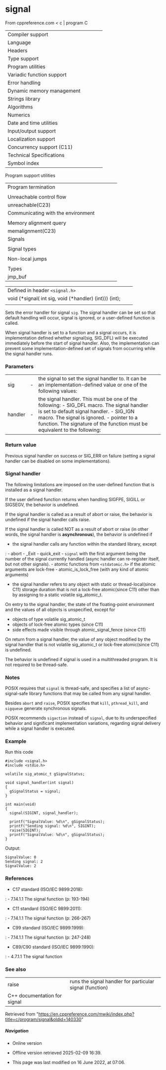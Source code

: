 # signal

From cppreference.com
< c‎ | program
 C

|  |  |  |  |  |
| --- | --- | --- | --- | --- |
| Compiler support | | | | |
| Language | | | | |
| Headers | | | | |
| Type support | | | | |
| Program utilities | | | | |
| Variadic function support | | | | |
| Error handling | | | | |
| Dynamic memory management | | | | |
| Strings library | | | | |
| Algorithms | | | | |
| Numerics | | | | |
| Date and time utilities | | | | |
| Input/output support | | | | |
| Localization support | | | | |
| Concurrency support (C11) | | | | |
| Technical Specifications | | | | |
| Symbol index | | | | |

 Program support utilities

|  |  |  |  |  |
| --- | --- | --- | --- | --- |
| Program termination | | | | |
| |  |  |  |  |  | | --- | --- | --- | --- | --- | | abort | | | | | | exit | | | | | | quick_exit(C11) | | | | | | _Exit(C99) | | | | | | |  |  |  |  |  | | --- | --- | --- | --- | --- | | atexit | | | | | | at_quick_exit(C11) | | | | | | EXIT_SUCCESSEXIT_FAILURE | | | | | |
| Unreachable control flow | | | | |
| unreachable(C23) | | | | |
| Communicating with the environment | | | | |
| |  |  |  |  |  | | --- | --- | --- | --- | --- | | getenvgetenv_s(C11) | | | | | | |  |  |  |  |  | | --- | --- | --- | --- | --- | | system | | | | | |  | | | | | |
| Memory alignment query | | | | |
| memalignment(C23) | | | | |
| Signals | | | | |
| |  |  |  |  |  | | --- | --- | --- | --- | --- | | ****signal**** | | | | | | raise | | | | | | sig_atomic_t | | | | | | |  |  |  |  |  | | --- | --- | --- | --- | --- | | SIG_DFLSIG_IGN | | | | | | SIG_ERR | | | | | |
| Signal types | | | | |
| |  |  |  |  |  | | --- | --- | --- | --- | --- | | SIGABRTSIGFPESIGILL | | | | | | |  |  |  |  |  | | --- | --- | --- | --- | --- | | SIGINTSIGSEGVSIGTERM | | | | | |
| Non-local jumps | | | | |
| |  |  |  |  |  | | --- | --- | --- | --- | --- | | setjmp | | | | | | |  |  |  |  |  | | --- | --- | --- | --- | --- | | longjmp | | | | | |
| Types | | | | |
| jmp_buf | | | | |

|  |  |  |
| --- | --- | --- |
| Defined in header `<signal.h>` |  |  |
| void (\*signal( int sig, void (\*handler) (int))) (int); |  |  |
|  |  |  |

Sets the error handler for signal `sig`. The signal handler can be set so that default handling will occur, signal is ignored, or a user-defined function is called.

When signal handler is set to a function and a signal occurs, it is implementation defined whether signal(sig, SIG_DFL) will be executed immediately before the start of signal handler. Also, the implementation can prevent some implementation-defined set of signals from occurring while the signal handler runs.

### Parameters

|  |  |  |  |  |
| --- | --- | --- | --- | --- |
| sig | - | the signal to set the signal handler to. It can be an implementation-defined value or one of the following values:  |  |  | | --- | --- | | SIGABRTSIGFPESIGILLSIGINTSIGSEGVSIGTERM | defines signal types   (macro constant) | |
| handler | - | the signal handler. This must be one of the following:  - SIG_DFL macro. The signal handler is set to default signal handler. - SIG_IGN macro. The signal is ignored. - pointer to a function. The signature of the function must be equivalent to the following:  |  |  |  | | --- | --- | --- | | void fun(int sig); |  |  | |  |  |  | |

### Return value

Previous signal handler on success or SIG_ERR on failure (setting a signal handler can be disabled on some implementations).

### Signal handler

The following limitations are imposed on the user-defined function that is installed as a signal handler.

If the user defined function returns when handling SIGFPE, SIGILL or SIGSEGV, the behavior is undefined.

If the signal handler is called as a result of abort or raise, the behavior is undefined if the signal handler calls raise.

If the signal handler is called NOT as a result of abort or raise (in other words, the signal handler is **asynchronous**), the behavior is undefined if

- the signal handler calls any function within the standard library, except

:   - abort
    - _Exit
    - quick_exit
    - `signal` with the first argument being the number of the signal currently handled (async handler can re-register itself, but not other signals).
    - atomic functions from `<stdatomic.h>` if the atomic arguments are lock-free
    - atomic_is_lock_free (with any kind of atomic arguments)

- the signal handler refers to any object with static or thread-local(since C11) storage duration that is not a lock-free atomic(since C11) other than by assigning to a static volatile sig_atomic_t.

On entry to the signal handler, the state of the floating-point environment and the values of all objects is unspecified, except for

- objects of type volatile sig_atomic_t
- objects of lock-free atomic types (since C11)
- side effects made visible through atomic_signal_fence (since C11)

On return from a signal handler, the value of any object modified by the signal handler that is not volatile sig_atomic_t or lock-free atomic(since C11) is undefined.

The behavior is undefined if signal is used in a multithreaded program. It is not required to be thread-safe.

### Notes

POSIX requires that `signal` is thread-safe, and specifies a list of async-signal-safe library functions that may be called from any signal handler.

Besides `abort` and `raise`, POSIX specifies that `kill`, `pthread_kill`, and `sigqueue` generate synchronous signals.

POSIX recommends `sigaction` instead of `signal`, due to its underspecified behavior and significant implementation variations, regarding signal delivery while a signal handler is executed.

### Example

Run this code

```
#include <signal.h>
#include <stdio.h>
 
volatile sig_atomic_t gSignalStatus;
 
void signal_handler(int signal)
{
  gSignalStatus = signal;
}
 
int main(void)
{
  signal(SIGINT, signal_handler);
 
  printf("SignalValue: %d\n", gSignalStatus);
  printf("Sending signal: %d\n", SIGINT);
  raise(SIGINT);
  printf("SignalValue: %d\n", gSignalStatus);
}

```

Output:

```
SignalValue: 0
Sending signal: 2
SignalValue: 2

```

### References

- C17 standard (ISO/IEC 9899:2018):

:   - 7.14.1.1 The signal function (p: 193-194)

- C11 standard (ISO/IEC 9899:2011):

:   - 7.14.1.1 The signal function (p: 266-267)

- C99 standard (ISO/IEC 9899:1999):

:   - 7.14.1.1 The signal function (p: 247-248)

- C89/C90 standard (ISO/IEC 9899:1990):

:   - 4.7.1.1 The signal function

### See also

|  |  |
| --- | --- |
| raise | runs the signal handler for particular signal   (function) |
| C++ documentation for signal | |

Retrieved from "<https://en.cppreference.com/mwiki/index.php?title=c/program/signal&oldid=140330>"

##### Navigation

- Online version
- Offline version retrieved 2025-02-09 16:39.

- This page was last modified on 16 June 2022, at 07:06.